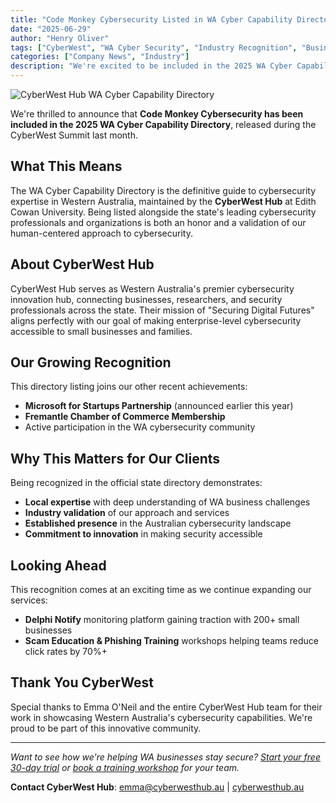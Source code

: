 ```yaml
---
title: "Code Monkey Cybersecurity Listed in WA Cyber Capability Directory"
date: "2025-06-29"
author: "Henry Oliver"
tags: ["CyberWest", "WA Cyber Security", "Industry Recognition", "Business News"]
categories: ["Company News", "Industry"]
description: "We're excited to be included in the 2025 WA Cyber Capability Directory, showcasing Western Australia's cybersecurity expertise and innovation."
---
```


![CyberWest Hub WA Cyber Capability Directory](/images/cyberwest-directory-feature.jpg)

We're thrilled to announce that **Code Monkey Cybersecurity has been included in the 2025 WA Cyber Capability Directory**, released during the CyberWest Summit last month.

## What This Means

The WA Cyber Capability Directory is the definitive guide to cybersecurity expertise in Western Australia, maintained by the **CyberWest Hub** at Edith Cowan University. Being listed alongside the state's leading cybersecurity professionals and organizations is both an honor and a validation of our human-centered approach to cybersecurity.

## About CyberWest Hub

CyberWest Hub serves as Western Australia's premier cybersecurity innovation hub, connecting businesses, researchers, and security professionals across the state. Their mission of "Securing Digital Futures" aligns perfectly with our goal of making enterprise-level cybersecurity accessible to small businesses and families.

## Our Growing Recognition

This directory listing joins our other recent achievements:
- **Microsoft for Startups Partnership** (announced earlier this year)
- **Fremantle Chamber of Commerce Membership**
- Active participation in the WA cybersecurity community

## Why This Matters for Our Clients

Being recognized in the official state directory demonstrates:
- **Local expertise** with deep understanding of WA business challenges
- **Industry validation** of our approach and services
- **Established presence** in the Australian cybersecurity landscape
- **Commitment to innovation** in making security accessible

## Looking Ahead

This recognition comes at an exciting time as we continue expanding our services:
- **Delphi Notify** monitoring platform gaining traction with 200+ small businesses
- **Scam Education & Phishing Training** workshops helping teams reduce click rates by 70%+

## Thank You CyberWest

Special thanks to Emma O'Neil and the entire CyberWest Hub team for their work in showcasing Western Australia's cybersecurity capabilities. We're proud to be part of this innovative community.

---

*Want to see how we're helping WA businesses stay secure? [Start your free 30-day trial](/docs/delphi/sign-up/) or [book a training workshop](/docs/training/) for your team.*

**Contact CyberWest Hub**: emma@cyberwesthub.au | [cyberwesthub.au](https://cyberwesthub.au)